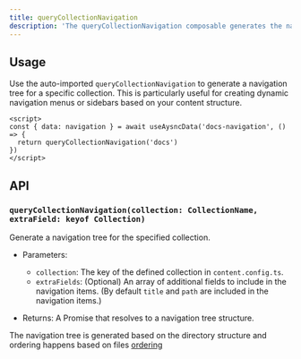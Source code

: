 ```yaml
---
title: queryCollectionNavigation
description: 'The queryCollectionNavigation composable generates the navigation tree of given collection.'
---
```


## Usage

Use the auto-imported `queryCollectionNavigation` to generate a navigation tree for a specific collection. This is particularly useful for creating dynamic navigation menus or sidebars based on your content structure.


```vue [[...slug\\].vue]
<script>
const { data: navigation } = await useAysncData('docs-navigation', () => {
  return queryCollectionNavigation('docs')
})
</script>
```

## API

### `queryCollectionNavigation(collection: CollectionName, extraField: keyof Collection)`

Generate a navigation tree for the specified collection.

- Parameters:
  - `collection`: The key of the defined collection in `content.config.ts`.
  - `extraFields`: (Optional) An array of additional fields to include in the navigation items. (By default `title` and `path` are included in the navigation items.)

- Returns: A Promise that resolves to a navigation tree structure.

The navigation tree is generated based on the directory structure and ordering happens based on files [ordering](/getting-started/contents#ordering)
